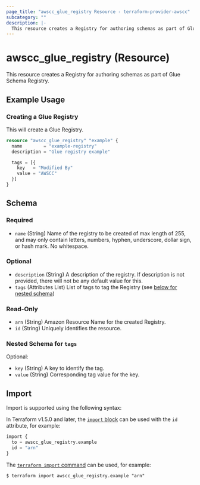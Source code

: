 ```yaml
---
page_title: "awscc_glue_registry Resource - terraform-provider-awscc"
subcategory: ""
description: |-
  This resource creates a Registry for authoring schemas as part of Glue Schema Registry.
---
```


# awscc_glue_registry (Resource)

This resource creates a Registry for authoring schemas as part of Glue Schema Registry.

## Example Usage

### Creating a Glue Registry
This will create a Glue Registry.
```terraform
resource "awscc_glue_registry" "example" {
  name        = "example-registry"
  description = "Glue registry example"

  tags = [{
    key   = "Modified By"
    value = "AWSCC"
  }]
}
```


<!-- schema generated by tfplugindocs -->
## Schema

### Required

- `name` (String) Name of the registry to be created of max length of 255, and may only contain letters, numbers, hyphen, underscore, dollar sign, or hash mark.  No whitespace.

### Optional

- `description` (String) A description of the registry. If description is not provided, there will not be any default value for this.
- `tags` (Attributes List) List of tags to tag the Registry (see [below for nested schema](#nestedatt--tags))

### Read-Only

- `arn` (String) Amazon Resource Name for the created Registry.
- `id` (String) Uniquely identifies the resource.

<a id="nestedatt--tags"></a>
### Nested Schema for `tags`

Optional:

- `key` (String) A key to identify the tag.
- `value` (String) Corresponding tag value for the key.

## Import

Import is supported using the following syntax:

In Terraform v1.5.0 and later, the [`import` block](https://developer.hashicorp.com/terraform/language/import) can be used with the `id` attribute, for example:

```terraform
import {
  to = awscc_glue_registry.example
  id = "arn"
}
```

The [`terraform import` command](https://developer.hashicorp.com/terraform/cli/commands/import) can be used, for example:

```shell
$ terraform import awscc_glue_registry.example "arn"
```
